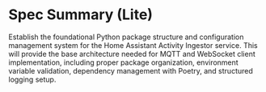 # Spec Summary (Lite)

Establish the foundational Python package structure and configuration management system for the Home Assistant Activity Ingestor service. This will provide the base architecture needed for MQTT and WebSocket client implementation, including proper package organization, environment variable validation, dependency management with Poetry, and structured logging setup.

